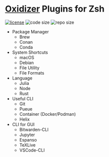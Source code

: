 # [Oxidizer](https://github.com/ivaquero/oxidizer) Plugins for Zsh

[![license](https://img.shields.io/github/license/ivaquero/oxplugins-zsh)](https://github.com/ivaquero/oxplugins-zsh/blob/master/LICENSE)
![code size](https://img.shields.io/github/languages/code-size/ivaquero/oxplugins-zsh.svg)
![repo size](https://img.shields.io/github/repo-size/ivaquero/oxplugins-zsh.svg)

- Package Manager
  - Brew
  - Conan
  - Conda
- System Shortcuts
  - macOS
  - Debian
  - File Utility
  - File Formats
- Language
  - Julia
  - Node
  - Rust
- Useful CLI
  - Git
  - Pueue
  - Container (Docker/Podman)
  - Helix
- CLI for GUI
  - Bitwarden-CLI
  - Jupyter
  - Espanso
  - TeXLive
  - VSCode-CLI
